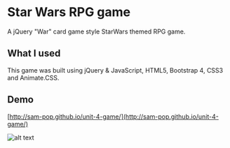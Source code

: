 # Star Wars RPG game
A jQuery "War" card game style StarWars themed RPG game. 

## What I used

This game was built using jQuery & JavaScript, HTML5, Bootstrap 4, CSS3 and Animate.CSS.

## Demo

[http://sam-pop.github.io/unit-4-game/](http://sam-pop.github.io/unit-4-game/)

![alt text](https://s9.postimg.cc/nvm13ibvz/Screenshot_2018-05-20_Star_Wars_RPG.png "Screenshot")
